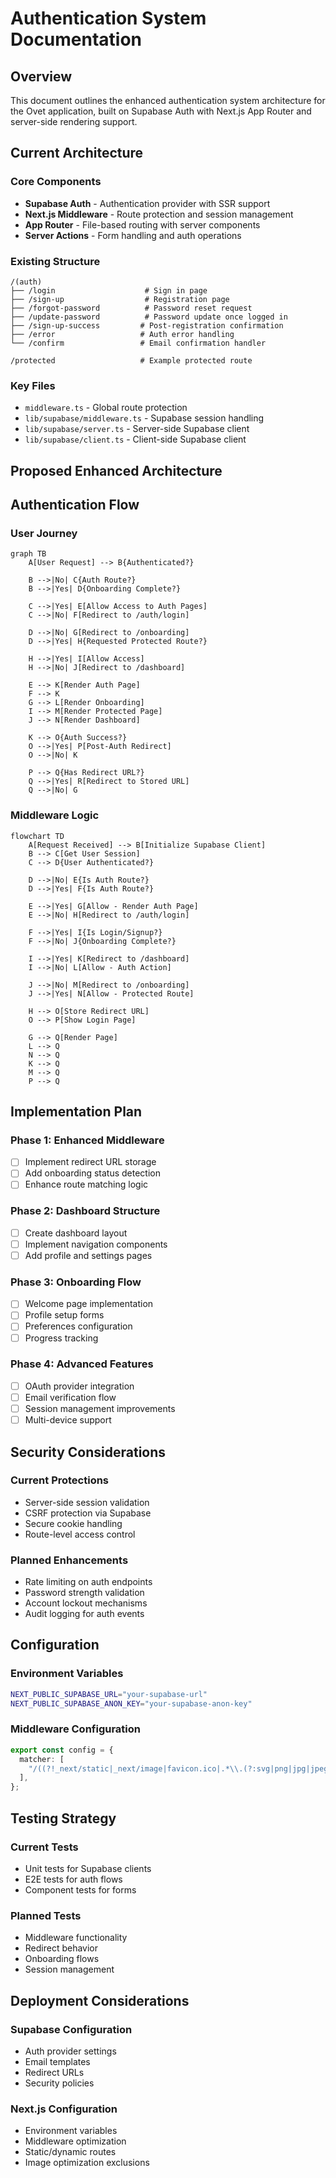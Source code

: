 # Authentication System Documentation

## Overview

This document outlines the enhanced authentication system architecture for the Ovet application, built on Supabase Auth with Next.js App Router and server-side rendering support.

## Current Architecture

### Core Components

- **Supabase Auth** - Authentication provider with SSR support
- **Next.js Middleware** - Route protection and session management
- **App Router** - File-based routing with server components
- **Server Actions** - Form handling and auth operations

### Existing Structure

```
/(auth)
├── /login                    # Sign in page
├── /sign-up                  # Registration page
├── /forgot-password          # Password reset request
├── /update-password          # Password update once logged in 
├── /sign-up-success         # Post-registration confirmation
├── /error                   # Auth error handling
└── /confirm                 # Email confirmation handler

/protected                   # Example protected route
```

### Key Files

- `middleware.ts` - Global route protection
- `lib/supabase/middleware.ts` - Supabase session handling
- `lib/supabase/server.ts` - Server-side Supabase client
- `lib/supabase/client.ts` - Client-side Supabase client

## Proposed Enhanced Architecture


## Authentication Flow

### User Journey

```mermaid
graph TB
    A[User Request] --> B{Authenticated?}

    B -->|No| C{Auth Route?}
    B -->|Yes| D{Onboarding Complete?}

    C -->|Yes| E[Allow Access to Auth Pages]
    C -->|No| F[Redirect to /auth/login]

    D -->|No| G[Redirect to /onboarding]
    D -->|Yes| H{Requested Protected Route?}

    H -->|Yes| I[Allow Access]
    H -->|No| J[Redirect to /dashboard]

    E --> K[Render Auth Page]
    F --> K
    G --> L[Render Onboarding]
    I --> M[Render Protected Page]
    J --> N[Render Dashboard]

    K --> O{Auth Success?}
    O -->|Yes| P[Post-Auth Redirect]
    O -->|No| K

    P --> Q{Has Redirect URL?}
    Q -->|Yes| R[Redirect to Stored URL]
    Q -->|No| G
```

### Middleware Logic

```mermaid
flowchart TD
    A[Request Received] --> B[Initialize Supabase Client]
    B --> C[Get User Session]
    C --> D{User Authenticated?}

    D -->|No| E{Is Auth Route?}
    D -->|Yes| F{Is Auth Route?}

    E -->|Yes| G[Allow - Render Auth Page]
    E -->|No| H[Redirect to /auth/login]

    F -->|Yes| I{Is Login/Signup?}
    F -->|No| J{Onboarding Complete?}

    I -->|Yes| K[Redirect to /dashboard]
    I -->|No| L[Allow - Auth Action]

    J -->|No| M[Redirect to /onboarding]
    J -->|Yes| N[Allow - Protected Route]

    H --> O[Store Redirect URL]
    O --> P[Show Login Page]

    G --> Q[Render Page]
    L --> Q
    N --> Q
    K --> Q
    M --> Q
    P --> Q
```

## Implementation Plan

### Phase 1: Enhanced Middleware

- [ ] Implement redirect URL storage
- [ ] Add onboarding status detection
- [ ] Enhance route matching logic

### Phase 2: Dashboard Structure

- [ ] Create dashboard layout
- [ ] Implement navigation components
- [ ] Add profile and settings pages

### Phase 3: Onboarding Flow

- [ ] Welcome page implementation
- [ ] Profile setup forms
- [ ] Preferences configuration
- [ ] Progress tracking

### Phase 4: Advanced Features

- [ ] OAuth provider integration
- [ ] Email verification flow
- [ ] Session management improvements
- [ ] Multi-device support

## Security Considerations

### Current Protections

- Server-side session validation
- CSRF protection via Supabase
- Secure cookie handling
- Route-level access control

### Planned Enhancements

- Rate limiting on auth endpoints
- Password strength validation
- Account lockout mechanisms
- Audit logging for auth events

## Configuration

### Environment Variables

```bash
NEXT_PUBLIC_SUPABASE_URL="your-supabase-url"
NEXT_PUBLIC_SUPABASE_ANON_KEY="your-supabase-anon-key"
```

### Middleware Configuration

```typescript
export const config = {
  matcher: [
    "/((?!_next/static|_next/image|favicon.ico|.*\\.(?:svg|png|jpg|jpeg|gif|webp)$).*)",
  ],
};
```

## Testing Strategy

### Current Tests

- Unit tests for Supabase clients
- E2E tests for auth flows
- Component tests for forms

### Planned Tests

- Middleware functionality
- Redirect behavior
- Onboarding flows
- Session management

## Deployment Considerations

### Supabase Configuration

- Auth provider settings
- Email templates
- Redirect URLs
- Security policies

### Next.js Configuration

- Environment variables
- Middleware optimization
- Static/dynamic routes
- Image optimization exclusions
